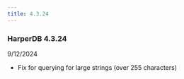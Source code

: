 ```yaml
---
title: 4.3.24
---
```


### HarperDB 4.3.24

9/12/2024

- Fix for querying for large strings (over 255 characters)
